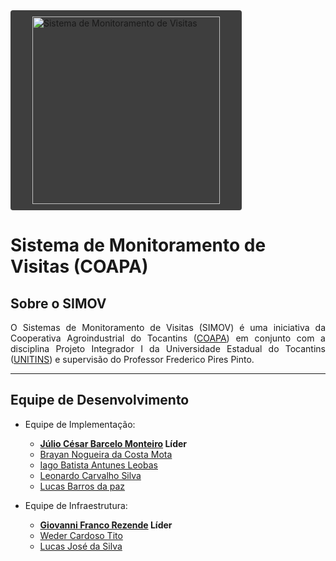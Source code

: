 <img src="./src/assets/logo.svg" alt="Sistema de Monitoramento de Visitas" width="300" style="background-color: #3e3e3e; border-radius: 4px; padding: 10px 35px"/>

# Sistema de Monitoramento de Visitas (COAPA)

## Sobre o SIMOV

<div style="text-align: justify">O Sistemas de Monitoramento de Visitas (SIMOV) é uma iniciativa da Cooperativa Agroindustrial do Tocantins (<a href="https://www.coapa.com.br/">COAPA</a>) em conjunto com a disciplina Projeto Integrador I da Universidade Estadual do Tocantins (<a href="https://www.unitins.br/nPortal/">UNITINS</a>) e supervisão do Professor Frederico Pires Pinto.</div>

--- 
## Equipe de Desenvolvimento

* Equipe de Implementação:
	- <span style="font-weight: bold">[Júlio César Barcelo Monteiro](https://github.com/JulCzar) Líder</span> 
	- [Brayan Nogueira da Costa Mota](https://github.com/BrayanMota)
	- [Iago Batista Antunes Leobas](https://github.com/IagoLeobas)
	- [Leonardo Carvalho Silva](https://github.com/leocs000)
	- [Lucas Barros da paz](https://github.com/lucasbarrosz)

* Equipe de Infraestrutura:
	- <span style="font-weight:bold">[Giovanni Franco Rezende](https://github.com/giovannifranco1) Líder</span>
	- [Weder Cardoso Tito](https://github.com/WederTito)
	- [Lucas José da Silva](https://github.com/LucasJoseds)
